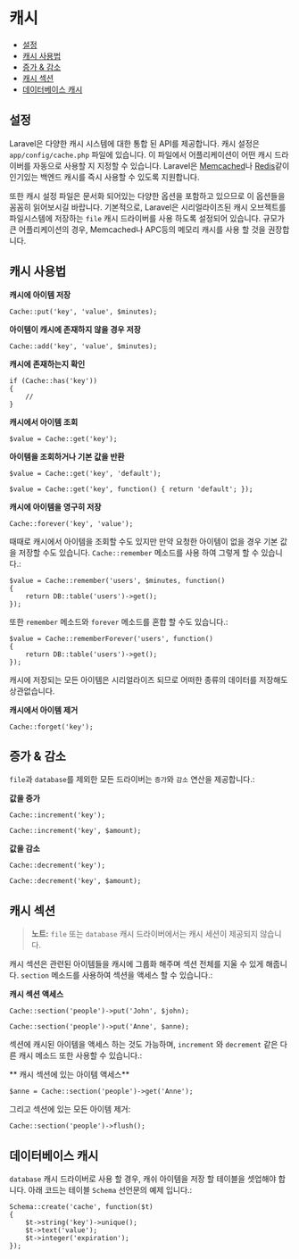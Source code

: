 # 캐시

- [설정](#configuration)
- [캐시 사용법](#cache-usage)
- [증가 & 감소](#increments-and-decrements)
- [캐시 섹션](#cache-sections)
- [데이터베이스 캐시](#database-cache)

<a name="configuration"></a>
## 설정

Laravel은 다양한 캐시 시스템에 대한 통합 된 API를 제공합니다. 캐시 설정은 `app/config/cache.php` 파일에 있습니다. 이 파일에서 어플리케이션이 어떤 캐시 드라이버를 자동으로 사용할 지 지정할 수 있습니다. Laravel은 [Memcached](http://memcached.org)나 [Redis](http://redis.io)같이 인기있는 백엔드 캐시를 즉시 사용할 수 있도록 지원합니다.

또한 캐시 설정 파일은 문서화 되어있는 다양한 옵션을 포함하고 있으므로 이 옵션들을 꼼꼼히 읽어보시길 바랍니다. 기본적으로, Laravel은 시리얼라이즈된 캐시 오브젝트를 파일시스템에 저장하는 `file` 캐시 드라이버를 사용 하도록 설정되어 있습니다. 규모가 큰 어플리케이션의 경우, Memcached나 APC등의 메모리 캐시를 사용 할 것을 권장합니다.

<a name="cache-usage"></a>
## 캐시 사용법

**캐시에 아이템 저장**

	Cache::put('key', 'value', $minutes);

**아이템이 캐시에 존재하지 않을 경우 저장**

	Cache::add('key', 'value', $minutes);

**캐시에 존재하는지 확인**

	if (Cache::has('key'))
	{
		//
	}

**캐시에서 아이템 조회**

	$value = Cache::get('key');

**아이템을 조회하거나 기본 값을 반환**

	$value = Cache::get('key', 'default');

	$value = Cache::get('key', function() { return 'default'; });

**캐시에 아이템을 영구히 저장**

	Cache::forever('key', 'value');

때때로 캐시에서 아이템을 조회할 수도 있지만 만약 요청한 아이템이 없을 경우 기본 값을 저장할 수도 있습니다. `Cache::remember` 메소드를 사용 하여 그렇게 할 수 있습니다.:

	$value = Cache::remember('users', $minutes, function()
	{
		return DB::table('users')->get();
	});

또한 `remember` 메소드와 `forever` 메소드를 혼합 할 수도 있습니다.:

	$value = Cache::rememberForever('users', function()
	{
		return DB::table('users')->get();
	});

캐시에 저장되는 모든 아이템은 시리얼라이즈 되므로 어떠한 종류의 데이터를 저장해도 상관없습니다.

**캐시에서 아이템 제거**

	Cache::forget('key');

<a name="increments-and-decrements"></a>
## 증가 & 감소

`file`과 `database`를 제외한 모든 드라이버는 `증가`와 `감소` 연산을 제공합니다.:

**값을 증가**

	Cache::increment('key');

	Cache::increment('key', $amount);

**값을 감소**

	Cache::decrement('key');

	Cache::decrement('key', $amount);

<a name="cache-sections"></a>
## 캐시 섹션

> **노트:** `file` 또는 `database` 캐시 드라이버에서는 캐시 세션이 제공되지 않습니다.

캐시 섹션은 관련된 아이템들을 캐시에 그룹화 해주며 섹션 전체를 지울 수 있게 해줍니다. `section` 메소드를 사용하여 섹션을 액세스 할 수 있습니다.:

**캐시 섹션 액세스**

	Cache::section('people')->put('John', $john);

	Cache::section('people')->put('Anne', $anne);

섹션에 캐시된 아이템을 액세스 하는 것도 가능하며, `increment` 와 `decrement` 같은 다른 캐시 메소드 또한 사용할 수 있습니다.:

** 캐시 섹션에 있는 아이템 액세스**

	$anne = Cache::section('people')->get('Anne');

그리고 섹션에 있는 모든 아이템 제거:

	Cache::section('people')->flush();

<a name="database-cache"></a>
## 데이터베이스 캐시

`database` 캐시 드라이버로 사용 할 경우, 캐쉬 아이템을 저장 할 테이블을 셋업해야 합니다. 아래 코드는 테이블 `Schema` 선언문의 예제 입니다.:

	Schema::create('cache', function($t)
	{
		$t->string('key')->unique();
		$t->text('value');
		$t->integer('expiration');
	});
